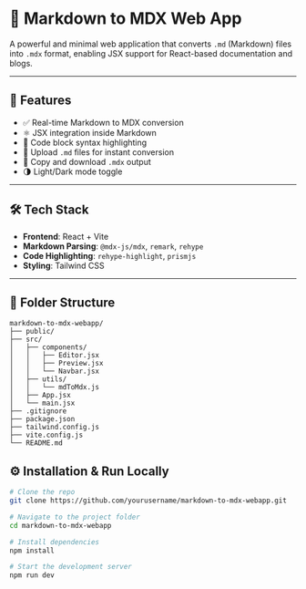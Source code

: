 # 📝 Markdown to MDX Web App

A powerful and minimal web application that converts `.md` (Markdown) files into `.mdx` format, enabling JSX support for React-based documentation and blogs.

---

## 🚀 Features

- ✅ Real-time Markdown to MDX conversion  
- ⚛️ JSX integration inside Markdown  
- 🎨 Code block syntax highlighting  
- 📁 Upload `.md` files for instant conversion  
- 💾 Copy and download `.mdx` output  
- 🌗 Light/Dark mode toggle  

---

## 🛠️ Tech Stack

- **Frontend**: React + Vite  
- **Markdown Parsing**: `@mdx-js/mdx`, `remark`, `rehype`  
- **Code Highlighting**: `rehype-highlight`, `prismjs`  
- **Styling**: Tailwind CSS  

---

## 📁 Folder Structure

```plaintext
markdown-to-mdx-webapp/
├── public/
├── src/
│   ├── components/
│   │   ├── Editor.jsx
│   │   ├── Preview.jsx
│   │   └── Navbar.jsx
│   ├── utils/
│   │   └── mdToMdx.js
│   ├── App.jsx
│   └── main.jsx
├── .gitignore
├── package.json
├── tailwind.config.js
├── vite.config.js
└── README.md
```

## ⚙️ Installation & Run Locally

```bash
# Clone the repo
git clone https://github.com/yourusername/markdown-to-mdx-webapp.git

# Navigate to the project folder
cd markdown-to-mdx-webapp

# Install dependencies
npm install

# Start the development server
npm run dev

```

